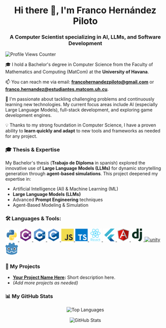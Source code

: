 <h1 align="center">Hi there 👋, I'm Franco Hernández Piloto</h1>
<h3 align="center">A Computer Scientist specializing in AI, LLMs, and Software Development</h3>

<!-- Optional: Replace this comment with an <img> tag for your own banner if you like -->
<!-- Example: <img width="100%" src="YOUR_BANNER_URL_HERE" alt="Banner" /> -->

<p align="left">
  <!-- Replace 'your-github-username' with your actual GitHub username -->
  <img src="https://komarev.com/ghpvc/?username=your-github-username&label=Profile%20Views&color=0e75b6&style=flat" alt="Profile Views Counter"/>
</p>

🎓 I hold a Bachelor's degree in Computer Science from the Faculty of Mathematics and Computing (MatCom) at the **University of Havana**.

📫 You can reach me via email: **francohernandezpiloto@gmail.com** or **franco.hernandez@estudiantes.matcom.uh.cu**.

🌱 I'm passionate about tackling challenging problems and continuously learning new technologies. My current focus areas include AI (especially Large Language Models), full-stack development, and exploring game development engines.

💡 Thanks to my strong foundation in Computer Science, I have a proven ability to **learn quickly and adapt** to new tools and frameworks as needed for any project.

<!-- Optional: Add a fun GIF here if you like! -->
<!-- Example: <img src="YOUR_GIF_URL_HERE" alt="Coding GIF" width="300px" /> -->

<h3 align="left">🎓 Thesis & Expertise</h3>

My Bachelor's thesis (**Trabajo de Diploma** in spanish) explored the innovative use of **Large Language Models (LLMs)** for dynamic storytelling generation through **agent-based simulations**. This project deepened my expertise in:
*   Artificial Intelligence (AI) & Machine Learning (ML)
*   **Large Language Models (LLMs)**
*   Advanced **Prompt Engineering** techniques
*   Agent-Based Modeling & Simulation

<h3 align="left">🛠️ Languages & Tools:</h3>
<p align="left">
  <a href="https://www.python.org" target="_blank" rel="noreferrer"> <img src="https://raw.githubusercontent.com/devicons/devicon/master/icons/python/python-original.svg" alt="python" width="40" height="40"/> </a>
  <a href="https://dotnet.microsoft.com/apps/aspnet/web-apps/csharp" target="_blank" rel="noreferrer"> <img src="https://raw.githubusercontent.com/devicons/devicon/master/icons/csharp/csharp-original.svg" alt="csharp" width="40" height="40"/> </a>
  <a href="https://isocpp.org/" target="_blank" rel="noreferrer"> <img src="https://raw.githubusercontent.com/devicons/devicon/master/icons/cplusplus/cplusplus-original.svg" alt="cplusplus" width="40" height="40"/> </a>
  <a href="https://en.wikipedia.org/wiki/C_(programming_language)" target="_blank" rel="noreferrer"> <img src="https://raw.githubusercontent.com/devicons/devicon/master/icons/c/c-original.svg" alt="c" width="40" height="40"/> </a>
  <a href="https://developer.mozilla.org/en-US/docs/Web/JavaScript" target="_blank" rel="noreferrer"> <img src="https://raw.githubusercontent.com/devicons/devicon/master/icons/javascript/javascript-original.svg" alt="javascript" width="40" height="40"/> </a>
  <a href="https://www.typescriptlang.org/" target="_blank" rel="noreferrer"> <img src="https://raw.githubusercontent.com/devicons/devicon/master/icons/typescript/typescript-original.svg" alt="typescript" width="40" height="40"/> </a>
  <a href="https://reactjs.org/" target="_blank" rel="noreferrer"> <img src="https://raw.githubusercontent.com/devicons/devicon/master/icons/react/react-original-wordmark.svg" alt="react" width="40" height="40"/> </a>
  <a href="https://flutter.dev" target="_blank" rel="noreferrer"> <img src="https://raw.githubusercontent.com/devicons/devicon/master/icons/flutter/flutter-original.svg" alt="flutter" width="40" height="40"/> </a>
  <a href="https://angular.io" target="_blank" rel="noreferrer"> <img src="https://raw.githubusercontent.com/devicons/devicon/master/icons/angularjs/angularjs-original.svg" alt="angular" width="40" height="40"/> </a>
  <a href="https://www.djangoproject.com/" target="_blank" rel="noreferrer"> <img src="https://raw.githubusercontent.com/devicons/devicon/master/icons/django/django-plain.svg" alt="django" width="40" height="40"/> </a>
  <a href="https://unity.com/" target="_blank" rel="noreferrer"> <img src="https://www.vectorlogo.zone/logos/unity3d/unity3d-icon.svg" alt="unity" width="40" height="40"/> </a>
  <a href="https://godotengine.org/" target="_blank" rel="noreferrer"> <img src="https://raw.githubusercontent.com/devicons/devicon/master/icons/godot/godot-original.svg" alt="godot" width="40" height="40"/> </a>
</p>

<h3 align="left">🚀 My Projects</h3>

<!-- 
Here's where you can list your projects! 
You can simply list them with links, or use more advanced methods.

**Simple List Example:**
*   **[Project Name 1](https://github.com/your-github-username/project-repo-1):** A brief description of what this project does. Built with [Tech Stack].
*   **[Project Name 2](https://github.com/your-github-username/project-repo-2):** Another cool project focusing on [Key Feature]. Uses [Language/Framework].

**Using GitHub Readme Stats Project Pins (Recommended for stats):**
Check out: https://github.com/anuraghazra/github-readme-stats#github-extra-pins
You can generate code like this (replace values):
[![Readme Card](https://github-readme-stats.vercel.app/api/pin/?username=your-github-username&repo=your-repo-name&theme=radical)](https://github.com/your-github-username/your-repo-name)

Add your project links and descriptions below this comment.
-->

*   **[Your Project Name Here](link-to-your-repo):** Short description here.
*   _(Add more projects as needed)_


<h3 align="left">📊 My GitHub Stats</h3>

<!-- Replace 'your-github-username' with your actual GitHub username in the URLs below -->
<!-- You can customize the appearance of these stats - check out https://github.com/anuraghazra/github-readme-stats -->
<p align="center">
  <img align="center" src="https://github-readme-stats.vercel.app/api/top-langs?username=JackRipper01&show_icons=true&locale=en&layout=compact&theme=radical" alt="Top Languages" />
</p>
<p align="center">
  <img align="center" src="https://github-readme-stats.vercel.app/api?username=JackRipper01&show_icons=true&locale=en&theme=radical" alt="GitHub Stats" />
</p>

<!-- Optional: Add links to other profiles like LinkedIn -->
<!-- <h3 align="left">Connect with me:</h3>
<p align="left">
<a href="https://linkedin.com/in/your-linkedin-profile" target="blank"><img align="center" src="https://raw.githubusercontent.com/rahuldkjain/github-profile-readme-generator/master/src/images/icons/Social/linked-in-alt.svg" alt="your-linkedin-profile" height="30" width="40" /></a>
</p> -->

